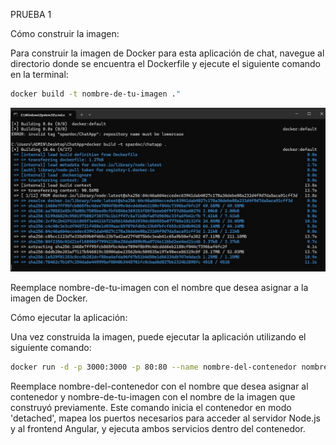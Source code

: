 PRUEBA 1

Cómo construir la imagen:

Para construir la imagen de Docker para esta aplicación de chat, navegue al directorio donde se encuentra el Dockerfile y ejecute el siguiente comando en la terminal:

```bash 
docker build -t nombre-de-tu-imagen ."
```
![Texto alternativo](img/build.jpg)

Reemplace nombre-de-tu-imagen con el nombre que desea asignar a la imagen de Docker.

Cómo ejecutar la aplicación:

Una vez construida la imagen, puede ejecutar la aplicación utilizando el siguiente comando:

```bash 
docker run -d -p 3000:3000 -p 80:80 --name nombre-del-contenedor nombre-de-tu-imagen
```

Reemplace nombre-del-contenedor con el nombre que desea asignar al contenedor y nombre-de-tu-imagen con el nombre de la imagen que construyó previamente. Este comando inicia el contenedor en modo 'detached', mapea los puertos necesarios para acceder al servidor Node.js y al frontend Angular, y ejecuta ambos servicios dentro del contenedor.

